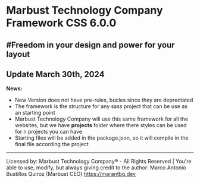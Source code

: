 # Marbust Technology Company Framework CSS 6.0.0
#Freedom in your design and power for your layout
---
Update March 30th, 2024
---
**News:**
- New Version does not have pre-rules, bucles since they are deprectated
- The framework is the structure for any sass project that can be use as an starting point
- Marbust Technology Company will use this same framework for all the websites, but we have **projects** folder where there styles can be used for n projects you can have
- Starting files will be added in the package.json, so it will compile in the final file according the project
--- 

Licensed by: Marbust Technology Company® - All Rights Reserved | You're able to use, modify, but always giving credit to the author: Marco Antonio Bustillos Quiroz (Marbust CEO) https://marantbq.dev
